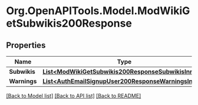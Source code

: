 # Org.OpenAPITools.Model.ModWikiGetSubwikis200Response

## Properties

Name | Type | Description | Notes
------------ | ------------- | ------------- | -------------
**Subwikis** | [**List&lt;ModWikiGetSubwikis200ResponseSubwikisInner&gt;**](ModWikiGetSubwikis200ResponseSubwikisInner.md) |  | 
**Warnings** | [**List&lt;AuthEmailSignupUser200ResponseWarningsInner&gt;**](AuthEmailSignupUser200ResponseWarningsInner.md) |  | [optional] 

[[Back to Model list]](../README.md#documentation-for-models) [[Back to API list]](../README.md#documentation-for-api-endpoints) [[Back to README]](../README.md)

